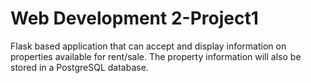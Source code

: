 # Web Development 2-Project1
Flask based application that can accept and display information on properties available for rent/sale. The property information will also be stored in a PostgreSQL database.
